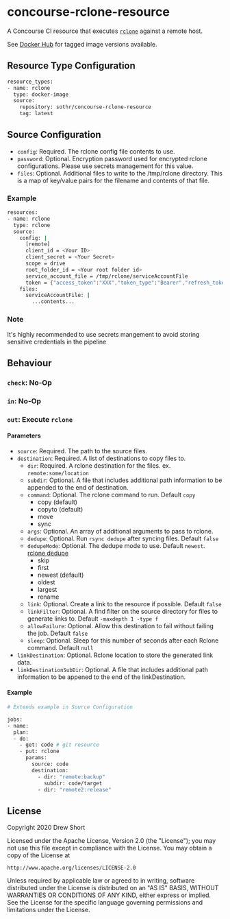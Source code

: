 # concourse-rclone-resource

A Concourse CI resource that executes [`rclone`](https://rclone.org/) 
against a remote host.

See [Docker Hub](https://cloud.docker.com/repository/docker/sothr/concourse-rclone-resource)
for tagged image versions available.

## Resource Type Configuration

```bash
resource_types:
- name: rclone
  type: docker-image
  source:
    repository: sothr/concourse-rclone-resource
    tag: latest
```

## Source Configuration

* `config`: Required. The rclone config file contents to use.
* `password`: Optional. Encryption password used for encrypted rclone configurations. Please use secrets management for this value.
* `files`: Optional. Additional files to write to the /tmp/rclone directory. This is a map of key/value pairs for the filename and contents of that file.

### Example

```bash
resources:
- name: rclone
  type: rclone
  source:
    config: |
      [remote]
      client_id = <Your ID>
      client_secret = <Your Secret>
      scope = drive
      root_folder_id = <Your root folder id>
      service_account_file = /tmp/rclone/serviceAccountFile
      token = {"access_token":"XXX","token_type":"Bearer","refresh_token":"XXX","expiry":"2014-03-16T13:57:58.955387075Z"}
    files:
      serviceAccountFile: |
        ...contents...
```

### Note

It's highly recommended to use secrets mangement to avoid storing sensitive credentials in the pipeline

## Behaviour

### `check`: No-Op

### `in`: No-Op

### `out`: Execute `rclone`

#### Parameters

* `source`: Required. The path to the source files.
* `destination`: Required. A list of destinations to copy files to.
  * `dir`: Required. A rclone destination for the files. ex. `remote:some/location`
  * `subdir`: Optional. A file that includes additional path information to be appended to the end of destination.
  * `command`: Optional. The rclone command to run. Default `copy`
    * copy (default)
    * copyto (default)
    * move
    * sync
  * `args`: Optional. An array of additional arguments to pass to rclone.
  * `dedupe`: Optional. Run `rsync dedupe` after syncing files. Default `false`
  * `dedupeMode`: Optional. The dedupe mode to use. Default `newest`. [rclone dedupe](https://rclone.org/commands/rclone_dedupe/)
    * skip
    * first
    * newest (default)
    * oldest
    * largest
    * rename
  * `link`: Optional. Create a link to the resource if possible. Default `false`
  * `linkFilter`: Optional. A find filter on the source directory for files to generate links to. Default `-maxdepth 1 -type f`
  * `allowFailure`: Optional. Allow this destination to fail without failing the job. Default `false`
  * `sleep`: Optional. Sleep for this number of seconds after each Rclone command. Default `null`
* `linkDestination`: Optional. Rclone location to store the generated link data.
* `linkDestinationSubDir`: Optional. A file that includes additional path information to be appened to the end of the linkDestination.
    
#### Example

```bash
# Extends example in Source Configuration

jobs:
- name:
  plan:
  - do:
    - get: code # git resource
    - put: rclone
      params:
        source: code
        destination: 
          - dir: "remote:backup"
            subdir: code/target
          - dir: "remote2:release"
```

## License

Copyright 2020 Drew Short

Licensed under the Apache License, Version 2.0 (the "License");
you may not use this file except in compliance with the License.
You may obtain a copy of the License at

    http://www.apache.org/licenses/LICENSE-2.0

Unless required by applicable law or agreed to in writing, software
distributed under the License is distributed on an "AS IS" BASIS,
WITHOUT WARRANTIES OR CONDITIONS OF ANY KIND, either express or implied.
See the License for the specific language governing permissions and
limitations under the License.